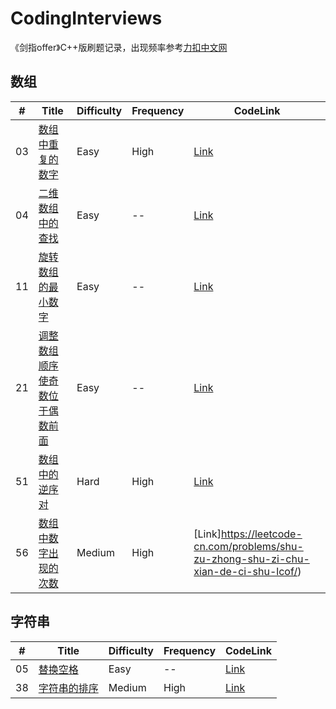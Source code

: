 # CodingInterviews
《剑指offer》C++版刷题记录，出现频率参考[力扣中文网](https://leetcode-cn.com/problemset/lcof/)

## 数组
| # | Title | Difficulty | Frequency | CodeLink |
|---| ----- | ---------- | --------- | -------- |
|03|[数组中重复的数字](https://github.com/Shaosifan/CodingInterviews/issues/4)|Easy|High|[Link](https://leetcode-cn.com/problems/shu-zu-zhong-zhong-fu-de-shu-zi-lcof/)|
|04|[二维数组中的查找](https://github.com/Shaosifan/CodingInterviews/issues/5)|Easy| -- |[Link](https://leetcode-cn.com/problems/er-wei-shu-zu-zhong-de-cha-zhao-lcof/solution/)|
|11|[旋转数组的最小数字](https://github.com/Shaosifan/CodingInterviews/issues/6)|Easy| -- |[Link](https://leetcode-cn.com/problems/xuan-zhuan-shu-zu-de-zui-xiao-shu-zi-lcof/)|
|21|[调整数组顺序使奇数位于偶数前面](https://github.com/Shaosifan/CodingInterviews/issues/7)|Easy| -- |[Link](https://leetcode-cn.com/problems/diao-zheng-shu-zu-shun-xu-shi-qi-shu-wei-yu-ou-shu-qian-mian-lcof/)|
|51|[数组中的逆序对](https://github.com/Shaosifan/CodingInterviews/issues/1)|Hard|High|[Link](https://leetcode-cn.com/problems/shu-zu-zhong-de-ni-xu-dui-lcof/)|
|56|[数组中数字出现的次数](https://github.com/Shaosifan/CodingInterviews/issues/3)|Medium|High|[Link]https://leetcode-cn.com/problems/shu-zu-zhong-shu-zi-chu-xian-de-ci-shu-lcof/)|


## 字符串
| # | Title | Difficulty | Frequency | CodeLink |
|---| ----- | ---------- | --------- | -------- |
|05|[替换空格](https://github.com/Shaosifan/CodingInterviews/issues/8)|Easy| -- |[Link](https://leetcode-cn.com/problems/ti-huan-kong-ge-lcof/)|
|38|[字符串的排序](https://github.com/Shaosifan/CodingInterviews/issues/2)|Medium|High|[Link](https://leetcode-cn.com/problems/zi-fu-chuan-de-pai-lie-lcof/)|

